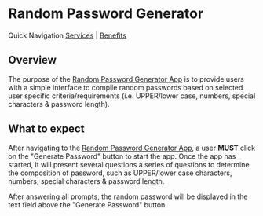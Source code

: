 # **Random Password Generator**
Quick Navigation [Services](#services) | [Benefits](#benefits)

## Overview
The purpose of the [Random Password Generator App](https://v-tommi.github.io/week3-challenge/) is to provide users with a simple interface to compile random passwords based on selected user specific criteria/requirements (i.e. UPPER/lower case, numbers, special characters & password length). 

## What to expect
After navigating to the [Random Password Generator App](https://v-tommi.github.io/week3-challenge/), a user **MUST** click on the "Generate Password" button to start the app. Once the app has started, it will present several questions a series of questions to determine the composition of password, such as UPPER/lower case characters, numbers, special characters & password length.

After answering all prompts, the random password will be displayed in the text field above the "Generate Password" button.